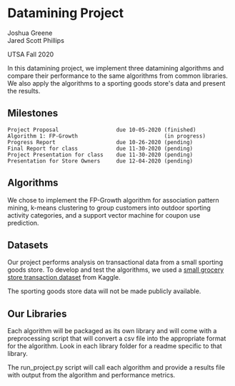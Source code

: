 # Datamining Project

Joshua Greene  
Jared Scott Phillips

UTSA Fall 2020

In this datamining project, we implement three datamining algorithms and compare their performance to the same algorithms from common libraries.  We also apply the algorithms to a sporting goods store's data and present the results.

## Milestones

```  
Project Proposal                  due 10-05-2020 (finished)
Algorithm 1: FP-Growth                           (in progress)  
Progress Report                   due 10-26-2020 (pending)  
Final Report for class            due 11-30-2020 (pending)  
Project Presentation for class    due 11-30-2020 (pending)  
Presentation for Store Owners     due 12-04-2020 (pending)  
```

## Algorithms

We chose to implement the FP-Growth algorithm for association pattern mining, k-means clustering to group customers into outdoor sporting activity categories, and a support vector machine for coupon use prediction.

## Datasets

Our project performs analysis on transactional data from a small sporting goods store.  To develop and test the algorithms, we used a [small grocery store transaction dataset](https://www.kaggle.com/heeraldedhia/groceries-dataset) from Kaggle.  

The sporting goods store data will not be made publicly available.

## Our Libraries

Each algorithm will be packaged as its own library and will come with a preprocessing script that will convert a csv file into the appropriate format for the algorithm.  Look in each library folder for a readme specific to that library.

The run_project.py script will call each algorithm and provide a results file with output from the algorithm and performance metrics.

